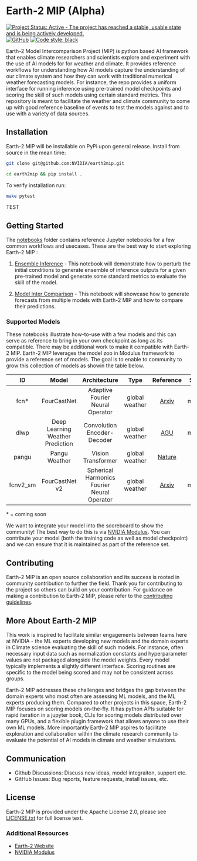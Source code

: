 # Earth-2 MIP (Alpha)

<!-- markdownlint-disable -->
[![Project Status: Active - The project has reached a stable, usable state and is being actively developed.](https://www.repostatus.org/badges/latest/wip.svg)](https://www.repostatus.org/#wip)
[![GitHub](https://img.shields.io/github/license/NVIDIA/earth2mip)](https://github.com/NVIDIA/earth2mip/blob/master/LICENSE.txt)
[![Code style: black](https://img.shields.io/badge/code%20style-black-000000.svg)](https://github.com/psf/black)
<!-- markdownlint-enable -->

Earth-2 Model Intercomparison Project (MIP) is python based AI framework that
enables climate researchers and scientists explore and experiment with the use of AI
models for for weather and climate.
It provides reference workflows for understanding how AI models capture the understanding
of our  climate system and how they can work with traditional numerical weather
forecasting models.
For instance, the repo provides a uniform interface for running inference using
pre-trained model checkpoints and scoring the skill of such models using certain
standard metrics.
This repository is meant to facilitate the weather and climate community to come up with
good reference baseline of events to test the models against and to use with a variety
of data sources.

## Installation

Earth-2 MIP will be installable on PyPi upon general release.
Install from source in the mean time:

```bash
git clone git@github.com:NVIDIA/earth2mip.git

cd earth2mip && pip install .
```

To verify installation run:

```bash
make pytest
```

TEST

## Getting Started

The [notebooks](./examples/notebooks/) folder contains reference Jupyter notebooks for a
few common workflows and usecases.
These are the best way to start exploring Earth-2 MIP :

1. [Ensemble Inference](./examples/notebooks/01_ensemble_inference.ipynb) - This
notebook will demonstrate how to perturb the initial conditions to generate ensemble of
inference outputs for a given pre-trained model and generate some standard metrics to
evaluate the skill of the model.

2. [Model Inter Comparison](./examples/notebooks/02_model_comparison.ipynb) - This
notebook will showcase how to generate forecasts from multiple models with Earth-2 MIP
and how to compare their predictions.

### Supported Models

These notebooks illustrate how-to-use with a few models and this can serve as reference
to bring in your own checkpoint as long as its compatible. There may be additional work
to make it compatible with Earth-2 MIP.
Earth-2 MIP leverages the model zoo in Modulus framework to provide a reference set of
models. The goal is to enable to community to grow this collection of models as showin
the table below.

<!-- markdownlint-disable -->
| ID | Model | Architecture | Type | Reference | Source | Size |
|:-----:|:-----:|:-------------------------------------------:|:--------------:|:---------:|:-------:|:---:|
| fcn* | FourCastNet |    Adaptive Fourier Neural Operator  | global weather |   [Arxiv](https://arxiv.org/abs/2202.11214)   | modulus |
| dlwp |  Deep Learning Weather Prediction  |  Convolution Encoder-Decoder | global weather |   [AGU](https://doi.org/10.1029/2020MS002109)   | modulus |  50Mb |
| pangu | Pangu Weather  |  Vision Transformer | global weather |  [Nature](https://doi.org/10.1038/s41586-023-06185-3) | onnx | 2Gb |
| fcnv2_sm |  FourCastNet v2 | Spherical Harmonics Fourier Neural Operator | global weather |  [Arxiv](https://arxiv.org/abs/2306.03838)  | modulus | 3.5Gb |
<!-- markdownlint-enable -->

\* = coming soon

We want to integrate your model into the scoreboard to show the community!
The best way to do this is via [NVIDIA Modulus](https://github.com/NVIDIA/modulus).
You can contribute your model (both the training code as well as model checkpoint) and
we can ensure that it is maintained as part of the reference set.

## Contributing

Earth-2 MIP is an open source collaboration and its success is rooted in community
contribution to further the field.
Thank you for contributing to the project so others can build on your contribution.
For guidance on making a contribution to Earth-2 MIP, please refer to the
[contributing guidelines](./CONTRIBUTING.md).

## More About Earth-2 MIP

This work is inspired to facilitate similar engagements between teams here at
NVIDIA - the ML experts developing new models and the domain experts in Climate science
evaluating the skill of such models.
For instance, often necessary input data such as normalization constants and
hyperparameter values are not packaged alongside the model weights.
Every model typically implements a slightly different interface. Scoring routines are
specific to the model being scored and may not be consistent across groups.

Earth-2 MIP addresses  these challenges and bridges the gap between the domain experts
who most often are assessing ML models, and the ML experts producing them.
Compared to other projects in this space, Earth-2 MIP focuses on scoring models
on-the-fly.
It has python APIs suitable for rapid iteration in a jupyter book, CLIs for scoring
models distributed over many GPUs, and a flexible
plugin framework that allows anyone to use their own ML models.
More importantly Earth-2 MIP aspires to facilitate exploration and collaboration within
the climate research community to evaluate the potential of AI models in climate and
weather simulations.

## Communication

- Github Discussions: Discuss new ideas, model integraiton, support etc.
- GitHub Issues: Bug reports, feature requests, install issues, etc.

## License

Earth-2 MIP is provided under the Apache License 2.0, please see
[LICENSE.txt](./LICENSE.txt) for full license text.

### Additional Resources

- [Earth-2 Website](https://www.nvidia.com/en-us/high-performance-computing/earth-2/)
- [NVIDIA Modulus](https://github.com/NVIDIA/modulus)
